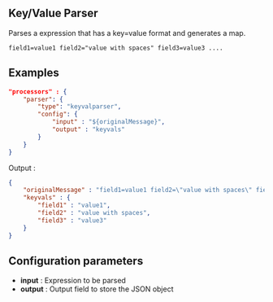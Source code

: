 ## Key/Value Parser

Parses a expression that has a key=value format and generates a map.

```
field1=value1 field2="value with spaces" field3=value3 ....
```

## Examples
```json
"processors" : {
	"parser": {
		"type": "keyvalparser",
		"config": {
			"input" : "${originalMessage}",
			"output" : "keyvals"
		}
	}
}
```

Output :
```json
{
	"originalMessage" : "field1=value1 field2=\"value with spaces\" field3=value3",
	"keyvals" : {
		"field1" : "value1",
		"field2" : "value with spaces",
		"field3" : "value3"
	}
}
```

## Configuration parameters
* **input** : Expression to be parsed
* **output** : Output field to store the JSON object
